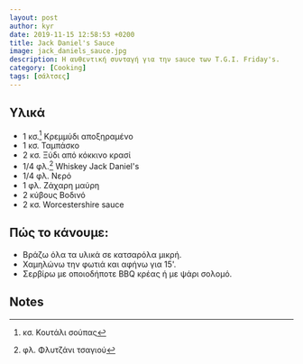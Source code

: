 ```yaml
---
layout: post
author: kyr
date: 2019-11-15 12:58:53 +0200
title: Jack Daniel's Sauce
image: jack_daniels_sauce.jpg
description: Η αυθεντική συνταγή για την sauce των T.G.I. Friday's.
category: [Cooking]
tags: [σάλτσες]
---
```


## Υλικά

* 1 κσ.[^1] Κρεμμύδι αποξηραμένο
* 1 κσ. Ταμπάσκο
* 2 κσ. Ξύδι από κόκκινο κρασί
* 1/4 φλ.[^2] Whiskey Jack Daniel's
* 1/4 φλ. Νερό
* 1 φλ. Ζάχαρη μαύρη
* 2 κύβους Βοδινό
* 2 κσ. Worcestershire sauce

## Πώς το κάνουμε:

* Βράζω όλα τα υλικά σε κατσαρόλα μικρή.
* Χαμηλώνω την φωτιά και αφήνω για 15'.
* Σερβίρω με οποιοδήποτε BBQ κρέας ή με ψάρι σολομό.

## Notes

[^1]: κσ. Κουτάλι σούπας
[^2]: φλ. Φλυτζάνι τσαγιού
